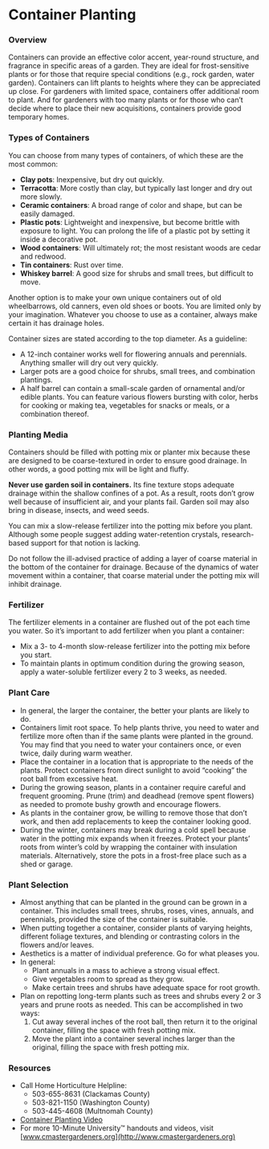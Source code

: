 # Container Planting

### Overview

Containers can provide an effective color accent, year-round structure, and fragrance in specific areas of a garden. They are ideal for frost-sensitive plants or for those that require special conditions (e.g., rock garden, water garden). Containers can lift plants to heights where they can be appreciated up close. For gardeners with limited space, containers offer additional room to plant. And for gardeners with too many plants or for those who can’t decide where to place their new acquisitions, containers provide good temporary homes.

### Types of Containers

You can choose from many types of containers, of which these are the most common:

- **Clay pots**: Inexpensive, but dry out quickly.
- **Terracotta**: More costly than clay, but typically last longer and dry out more slowly.
- **Ceramic containers**: A broad range of color and shape, but can be easily damaged.
- **Plastic pots**: Lightweight and inexpensive, but become brittle with exposure to light. You can prolong the life of a plastic pot by setting it inside a decorative pot.
- **Wood containers**: Will ultimately rot; the most resistant woods are cedar and redwood.
- **Tin containers**: Rust over time.
- **Whiskey barrel**: A good size for shrubs and small trees, but difficult to move.

Another option is to make your own unique containers out of old wheelbarrows, old canners, even old shoes or boots. You are limited only by your imagination. Whatever you choose to use as a container, always make certain it has drainage holes.

Container sizes are stated according to the top diameter. As a guideline:

- A 12-inch container works well for flowering annuals and perennials. Anything smaller will dry out very quickly.
- Larger pots are a good choice for shrubs, small trees, and combination plantings.
- A half barrel can contain a small-scale garden of ornamental and/or edible plants. You can feature various flowers bursting with color, herbs for cooking or making tea, vegetables for snacks or meals, or a combination thereof.

### Planting Media

Containers should be filled with potting mix or planter mix because these are designed to be coarse-textured in order to ensure good drainage. In other words, a good potting mix will be light and fluffy.

**Never use garden soil in containers.** Its fine texture stops adequate drainage within the shallow confines of a pot. As a result, roots don’t grow well because of insufficient air, and your plants fail. Garden soil may also bring in disease, insects, and weed seeds.

You can mix a slow-release fertilizer into the potting mix before you plant. Although some people suggest adding water-retention crystals, research-based support for that notion is lacking.

Do not follow the ill-advised practice of adding a layer of coarse material in the bottom of the container for drainage. Because of the dynamics of water movement within a container, that coarse material under the potting mix will inhibit drainage.

### Fertilizer

The fertilizer elements in a container are flushed out of the pot each time you water. So it’s important to add fertilizer when you plant a container:

- Mix a 3- to 4-month slow-release fertilizer into the potting mix before you start.
- To maintain plants in optimum condition during the growing season, apply a water-soluble fertilizer every 2 to 3 weeks, as needed.

### Plant Care

- In general, the larger the container, the better your plants are likely to do.
- Containers limit root space. To help plants thrive, you need to water and fertilize more often than if the same plants were planted in the ground. You may find that you need to water your containers once, or even twice, daily during warm weather.
- Place the container in a location that is appropriate to the needs of the plants. Protect containers from direct sunlight to avoid “cooking” the root ball from excessive heat.
- During the growing season, plants in a container require careful and frequent grooming. Prune (trim) and deadhead (remove spent flowers) as needed to promote bushy growth and encourage flowers.
- As plants in the container grow, be willing to remove those that don’t work, and then add replacements to keep the container looking good.
- During the winter, containers may break during a cold spell because water in the potting mix expands when it freezes. Protect your plants’ roots from winter’s cold by wrapping the container with insulation materials. Alternatively, store the pots in a frost-free place such as a shed or garage.

### Plant Selection

- Almost anything that can be planted in the ground can be grown in a container. This includes small trees, shrubs, roses, vines, annuals, and perennials, provided the size of the container is suitable.
- When putting together a container, consider plants of varying heights, different foliage textures, and blending or contrasting colors in the flowers and/or leaves.
- Aesthetics is a matter of individual preference. Go for what pleases you.
- In general:
  - Plant annuals in a mass to achieve a strong visual effect.
  - Give vegetables room to spread as they grow.
  - Make certain trees and shrubs have adequate space for root growth.
- Plan on repotting long-term plants such as trees and shrubs every 2 or 3 years and prune roots as needed. This can be accomplished in two ways:
  1. Cut away several inches of the root ball, then return it to the original container, filling the space with fresh potting mix.
  2. Move the plant into a container several inches larger than the original, filling the space with fresh potting mix.

### Resources

- Call Home Horticulture Helpline:
  - 503-655-8631 (Clackamas County)
  - 503-821-1150 (Washington County)
  - 503-445-4608 (Multnomah County)
- [Container Planting Video](https://www.youtube.com/watch?v=wHnYV-kgJ0c)
- For more 10-Minute University™ handouts and videos, visit [www.cmastergardeners.org](http://www.cmastergardeners.org)
